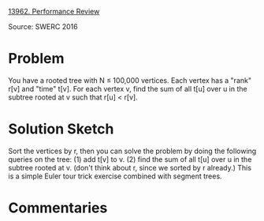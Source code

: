 [13962. Performance Review](https://www.acmicpc.net/problem/13962)

Source: SWERC 2016


# Problem

You have a rooted tree with N ≤ 100,000 vertices. Each vertex has a "rank" r[v] and "time" t[v]. For each vertex v, find the sum of all t[u] over u in the subtree rooted at v such that r[u] < r[v].

# Solution Sketch

Sort the vertices by r, then you can solve the problem by doing the following queries on the tree: (1) add t[v] to v. (2) find the sum of all t[u] over u in the subtree rooted at v. (don't think about r, since we sorted by r already.) This is a simple Euler tour trick exercise combined with segment trees.

# Commentaries
